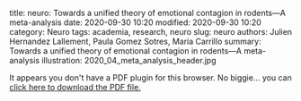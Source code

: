 title: neuro: Towards a unified theory of emotional contagion in rodents—A meta-analysis
date: 2020-09-30 10:20
modified: 2020-09-30 10:20
category: Neuro
tags: academia, research, neuro
slug: neuro
authors: Julien Hernandez Lallement, Paula Gomez Sotres, Maria Carrillo
summary: Towards a unified theory of emotional contagion in rodents—A meta-analysis
illustration: 2020_04_meta_analysis_header.jpg

<object data="meta_analysis.pdf" type="application/pdf" width="100%" height="800px">
 <p>It appears you don't have a PDF plugin for this browser.
 No biggie... you can <a href="meta_analysis.pdf">click here to
  download the PDF file.</a></p>
</object>
